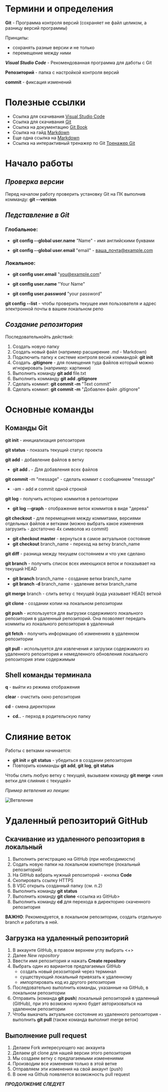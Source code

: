 
# Термини и определения

**Git** - Программа контроля версий (сохраняет не файл целиком, а разницу версий программы)

Принципы:

* сохранять разные версии и не только
* перемещение между ними

 _**Visual Studio Code**_ - Рекомендованная программа для даботы с Git

 **Репозиторий** - папка с настройкой контроля версий

**commit** - фиксация изменений

 # Полезные ссылки
 
 + Ссылка для скачивания [Visual Studio Code](https://code.visualstudio.com/)  
 + Ссылка для скачивания [Git](https://git-scm.com/) 
 + Ссылка на документацию [Git Book](https://git-scm.com/book/ru/v2)
 + Ссылка на гайд [Markdown](https://paulradzkov.com/2014/markdown_cheatsheet/)
 + Еще одна ссылка на [Markdown](http://ilfire.ru/kompyutery/shpargalka-po-sintaksisu-markdown-markdaun-so-vsemi-samymi-populyarnymi-tegami/?upm_export=print#link5)
 + Ссылка на интерактивный тренажер по Git [Тренажер Git](https://learngitbranching.js.org/?locale=ru_RU)


# Начало работы

## _Проверка версии_

Перед началом работу проверить установку Git на ПК выполнив комманду: **git --version**

## _Педставление в Git_
### Глобальное:

+ **git config --global user.name** "Name" - имя английскими буквами

+ **git config --global user.email** "email" - ваша_почта@example.com

### Локальное:

+ **git config user.email** "you@example.com"

+ **git config user.name** "Your Name"

+ **git config user.password** "your password"

**git config --list** - чтобы проверить текущее имя пользователя и адрес электронной почты в вашем локальном репо

## _Создание репозитория_

Последовательнойть действий:

1. Создать новую папку
2. Создать новый файл (например расширение _.md_ - Markdown)
3. Подключить папку к системе контроля весий коммандой: **git init**
4. Создать  **.gitignore** - для помещения туда файлов который можно игнорировать (например: картинки)
5. Выполнить команду **git add** file.txt
6. Выполнить комманду **git add .gitignore**
7. Сделать коммит: **git commit -m** "Text commit" 
8. Сделать коммит: **git commit -m** "Добавлен файл .gitignore"

# Основные команды

## Команды Git 

**git init** - инициализация репозитория

**git status** - показать текущий статус проекта

**git add** - добавление файлов в ветку
+ **git add .** - Для добавления всех файлов 

**git commit** -m "message" - сделать коммит с сообщением "message" 

+ -am - add и commit одной строкой

**git log** - получить историю коммитов в репозитории

+ **git log --graph** - отображение веток коммитов в виде "дерева"

**git checkout** - для перемещения между коммитами, версиями отдельных файлов и ветками (можно выбрать какое изменения загрузить - достаточно 4х символов из commit)

+ **git checkout master** - вернуться в самое актуальное состояние 
+ **git checkout** branch_name - переход на ветку branch_name

**git diff** - разница между текущем состоянием и что уже сделано

**git branch** - получить список всех имеющихся веток и показывает на текущий HEAD

+ **git branch** branch_name - создание ветки branch_name 
+ **git branch -d** branch_name - удаление ветки branch_name 

**git merge** branch - слить ветку с текущей (куда указывает HEAD) веткой

**git clone** - создании копии на локальном репозитории

**git push** - используется для выгрузки содержимого локального репозитория в удаленный репозиторий. Она позволяет передать коммиты из локального репозитория в удаленный

**git fetch** - получить информацию об изменениях в удаленном репозитории

**git pull** - используется для извлечения и загрузки содержимого из удаленного репозитория и немедленного обновления локального репозитория этим содержимым

## Shell команды терминала 

**q** - выйти из режима отображения

**clear** - очистить окно репозитория

**cd** - смена директории 

+ **cd..** - перход в родительскую папку

# Слияние веток

Работы с ветками начинается:

+ **git init** и **git status** - убедиться в создании репозитория
+ Повторить комманды **git add**, **git log**, **git status**

Чтобы слить любую ветку с текущей, вызываем команду 
**git merge** <имя ветки для слияния с текущей>

_Пример ветвления из лекции:_

![Ветвление](Image_01.PNG)

# Удаленный репозиторий GitHub

## Скачивание из удаленного репозитория в локальный

1. Выполнить регистрацию на GitHub (при необходимости)
2. Содать новую папки на локальном компютере (локальный репозиторий)
3. На GitHub вабрать нужный репозиторий - кнопка **Code**
4. Скопировать ссылку HTTPS
5. В VSC открыть созданный папку (см. п.2)
6. Выполнить команду **git status**
7. Выполнить команду **git clone** <ссылка из GitHub>
8. Выполнить команду **cd** для перехода в директорию скаченного репозитория

**ВАЖНО**: Рекомендуется, в локальном репозитории, создать отдельную branch и работать в ней.

## Загрузка на удаленный репозиторий

1. В аккаунте GitHub, в правом верхнем углу выбрать <+>
2. Далее _New repository_
3. Ввести имя репозитория и нажать **Create repository**
4. Выбрать один из вариантов предлагаемых GitHub
    + создать новый резозиторий через терминал
    + существующий локальный привязать к удаленному
    + импортировать код из другого репозитория
5. Последовательно выполнить команды, указанные на GitHub, в локальном репозитории
6. Отправить (команда **git push**) локальный репозиторий в удаленный (GitHub), при это возможно нужно будет авторизоваться на удаленном репозитории
7. Чтобы выкачать актуальное состояние из удаленного репозитория - выполнить **git pull** (также команда выполнит merge веток)

## Выполнение pull request

1. Делаем Fork интересующего нас аккаунта
2. Делаем git clone для нашей версии этого репозитория
3. Мы создаем ветку с предлагаемыми изменениями
4. Производим все изменения только в этой ветке
5. Отправляем эти изменения на свой аккаунт (push)
6. В окне на Github появляется возможность pull request







**_ПРОДОЛЖЕНИЕ СЛЕДУЕТ_**
